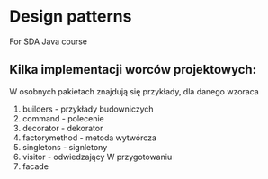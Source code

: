 # Design patterns
For SDA Java course

## Kilka implementacji worców projektowych:
W osobnych pakietach znajdują się przykłady, dla danego wzoraca
1. builders - przykłady budowniczych
2. command - polecenie
3. decorator - dekorator
4. factorymethod - metoda wytwórcza
5. singletons - signletony
6. visitor - odwiedzający
W przygotowaniu 
1. facade
